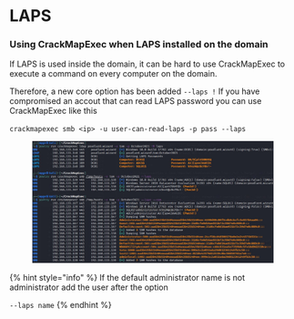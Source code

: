 # LAPS

### Using CrackMapExec when LAPS installed on the domain



If LAPS is used inside the domain, it can be hard to use CrackMapExec to execute a command on every computer on the domain.

Therefore, a new core option has been added `--laps !` If you have compromised an accout that can read LAPS password you can use CrackMapExec like this

`crackmapexec smb <ip> -u user-can-read-laps -p pass --laps`

<figure><img src="../../.gitbook/assets/image (28).png" alt=""><figcaption></figcaption></figure>

{% hint style="info" %}
If the default administrator name is not administrator add the user after the option

`--laps name`
{% endhint %}
